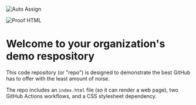 ![Auto Assign](https://github.com/GreenProjectVPU/demo-repository/actions/workflows/auto-assign.yml/badge.svg)

![Proof HTML](https://github.com/GreenProjectVPU/demo-repository/actions/workflows/proof-html.yml/badge.svg)

# Welcome to your organization's demo respository
This code repository (or "repo") is designed to demonstrate the best GitHub has to offer with the least amount of noise.

The repo includes an `index.html` file (so it can render a web page), two GitHub Actions workflows, and a CSS stylesheet dependency.
